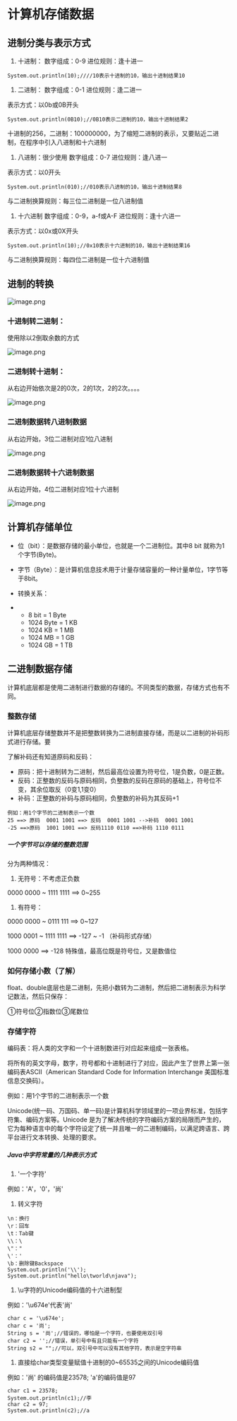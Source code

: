 # 计算机存储数据

## 进制分类与表示方式

1.  十进制： 数字组成：0-9 进位规则：逢十进一

```
System.out.println(10);////10表示十进制的10，输出十进制结果10
```



1.  二进制： 数字组成：0-1 进位规则：逢二进一

表示方式：以0b或0B开头

```
System.out.println(0B10);//0B10表示二进制的10，输出十进制结果2
```

十进制的256，二进制：100000000，为了缩短二进制的表示，又要贴近二进制，在程序中引入八进制和十六进制



1.  八进制：很少使用 数字组成：0-7 进位规则：逢八进一

表示方式：以0开头

```
System.out.println(010);//010表示八进制的10，输出十进制结果8
```

与二进制换算规则：每三位二进制是一位八进制值



1.  十六进制 数字组成：0-9，a-f或A-F 进位规则：逢十六进一

表示方式：以0x或0X开头

```
System.out.println(10);//0x10表示十六进制的10，输出十进制结果16
```

与二进制换算规则：每四位二进制是一位十六进制值



## 进制的转换

![image.png](_images/1599099130020-ec5a0250-cd63-4534-af5f-fa1928fad057.png)

### 十进制转二进制：

使用除以2倒取余数的方式

![image.png](_images/1599099159901-0c954c2a-eadd-4a1e-a7ac-f972ded1aa73.png)

### 二进制转十进制：

从右边开始依次是2的0次，2的1次，2的2次。。。。

![image.png](_images/1599099184159-84bfe8c0-538a-4e5e-8e31-75109a295ef1.png)

### 二进制数据转八进制数据

从右边开始，3位二进制对应1位八进制

![image.png](_images/1599099203577-ce8c9ed3-01ef-41eb-bbc6-dd5bb6f2cc39.png)

### 二进制数据转十六进制数据

从右边开始，4位二进制对应1位十六进制

![image.png](_images/1599099220940-250b2732-7067-4d04-b332-b65b8cc623e1.png)



## 计算机存储单位

-   位（bit）：是数据存储的最小单位，也就是一个二进制位。其中8 bit 就称为1个字节(Byte)。
-   字节（Byte）：是计算机信息技术用于计量存储容量的一种计量单位，1字节等于8bit。
-   转换关系：

-   -   8 bit = 1 Byte
    -   1024 Byte = 1 KB
    -   1024 KB = 1 MB
    -   1024 MB = 1 GB
    -   1024 GB = 1 TB



## 二进制数据存储

计算机底层都是使用二进制进行数据的存储的。不同类型的数据，存储方式也有不同。

### 整数存储

计算机底层存储整数并不是把整数转换为二进制直接存储，而是以二进制的补码形式进行存储。要

了解补码还有知道原码和反码：

-   原码：把十进制转为二进制，然后最高位设置为符号位，1是负数，0是正数。
-   反码：正整数的反码与原码相同，负整数的反码在原码的基础上，符号位不变，其余位取反（0变1,1变0）
-   补码：正整数的补码与原码相同，负整数的补码为其反码+1

```
例如：用1个字节的二进制表示一个数
25 ==> 原码  0001 1001 ==> 反码  0001 1001 -->补码  0001 1001
-25 ==>原码  1001 1001 ==> 反码1110 0110 ==>补码 1110 0111
```

##### 一个字节可以存储的整数范围

分为两种情况：

1.  无符号：不考虑正负数

0000 0000 ~ 1111 1111 ==> 0~255

1.  有符号：

0000 0000 ~ 0111 111 ==> 0~127

1000 0001 ~ 1111 1111 ==> -127 ~ -1 （补码形式存储）

1000 0000 ==> -128 特殊值，最高位既是符号位，又是数值位

### 如何存储小数（了解）

float、double底层也是二进制，先把小数转为二进制，然后把二进制表示为科学记数法，然后只保存：

①符号位②指数位③尾数位

### 存储字符

编码表：将人类的文字和一个十进制数进行对应起来组成一张表格。

将所有的英文字母，数字，符号都和十进制进行了对应，因此产生了世界上第一张编码表ASCII（American Standard Code for Information Interchange 美国标准信息交换码）。

例如：用1个字节的二进制表示一个数

Unicode(统一码、万国码、单一码)是计算机科学领域里的一项业界标准，包括字符集、编码方案等。Unicode 是为了解决传统的字符编码方案的局限而产生的，它为每种语言中的每个字符设定了统一并且唯一的二进制编码，以满足跨语言、跨平台进行文本转换、处理的要求。

##### Java中字符常量的几种表示方式

1.  '一个字符'

例如：'A'，'0'，'尚'

1.  转义字符

```
\n：换行
\r：回车
\t：Tab键
\\：\
\"："
\'：'
\b：删除键Backspace
System.out.println('\\');
System.out.println("hello\tworld\njava");
```

1.  \u字符的Unicode编码值的十六进制型

例如：'\u674e'代表'尚'

```
char c = '\u674e';
char c = '尚';
String s = '尚';//错误的，哪怕是一个字符，也要使用双引号
char c2 = '';//错误，单引号中有且只能有一个字符
String s2 = "";//可以，双引号中可以没有其他字符，表示是空字符串
```

1.  直接给char类型变量赋值十进制的0~65535之间的Unicode编码值

例如：'尚' 的编码值是23578; 'a'的编码值是97

```
char c1 = 23578;
System.out.println(c1);//李
char c2 = 97;
System.out.println(c2);//a
```